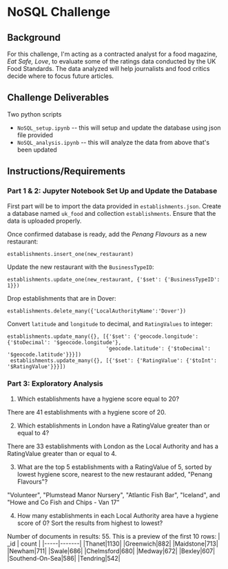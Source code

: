 # NoSQL Challenge
## Background
For this challenge, I'm acting as a contracted analyst for a food magazine, *Eat Safe, Love*, to evaluate some of the
ratings data conducted by the UK Food Standards. The data analyzed will help journalists and food critics decide where
to focus future articles.

## Challenge Deliverables
Two python scripts 
- `NoSQL_setup.ipynb` -- this will setup and update the database using json file provided
- `NoSQL_analysis.ipynb` -- this will analyze the data from above that's been updated

## Instructions/Requirements
### Part 1 & 2: Jupyter Notebook Set Up and Update the Database
First part will be to import the data provided in `establishments.json`. Create a database named `uk_food` and collection 
`establishments`. Ensure that the data is uploaded properly.

Once confirmed database is ready, add the *Penang Flavours* as a new restaurant:
```
establishments.insert_one(new_restaurant)
```

Update the new restaurant with the `BusinessTypeID`:
```
establishments.update_one(new_restaurant, {'$set': {'BusinessTypeID': 1}})
```

Drop establishments that are in Dover:
```
establishments.delete_many({'LocalAuthorityName':'Dover'})
```

Convert `latitude` and `longitude` to decimal, and `RatingValues` to integer:
```
establishments.update_many({}, [{'$set': {'geocode.longitude': {'$toDecimal': '$geocode.longitude'},
                                'geocode.latitude': {'$toDecimal': '$geocode.latitude'}}}])
 establishments.update_many({}, [{'$set': {'RatingValue': {'$toInt': '$RatingValue'}}}])
 ```

### Part 3: Exploratory Analysis
1. Which establishments have a hygiene score equal to 20?

There are 41 establishments with a hygiene score of 20.

2. Which establishments in London have a RatingValue greater than or equal to 4?

There are 33 establishments with London as the Local Authority and has a RatingValue greater than or equal to 4.

3. What are the top 5 establishments with a RatingValue of 5, sorted by lowest hygiene score, nearest to the new restaurant added, "Penang Flavours"?

 "Volunteer", "Plumstead Manor Nursery", "Atlantic Fish Bar", "Iceland", and "Howe and Co Fish and Chips - Van 17" 

4. How many establishments in each Local Authority area have a hygiene score of 0? Sort the results from highest to lowest?

Number of documents in results: 55. This is a preview of the first 10 rows:
    | _id | count |
    |-----|-------|
    |Thanet|1130|
    |Greenwich|882|
    |Maidstone|713|
    |Newham|711|
    |Swale|686|
    |Chelmsford|680|
    |Medway|672|
    |Bexley|607|
    |Southend-On-Sea|586|
    |Tendring|542|


